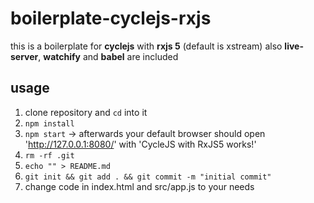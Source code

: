 # boilerplate-cyclejs-rxjs

this is a boilerplate for **cyclejs** with **rxjs 5** (default is xstream)
also **live-server**, **watchify** and **babel** are included

## usage

1. clone repository and `cd` into it
2. `npm install`
3. `npm start` -> afterwards your default browser should open 'http://127.0.0.1:8080/'  with 'CycleJS with RxJS5 works!'
4. `rm -rf .git`
5. `echo "" > README.md`
6. `git init && git add . && git commit -m "initial commit"`
7. change code in index.html and src/app.js to your needs
